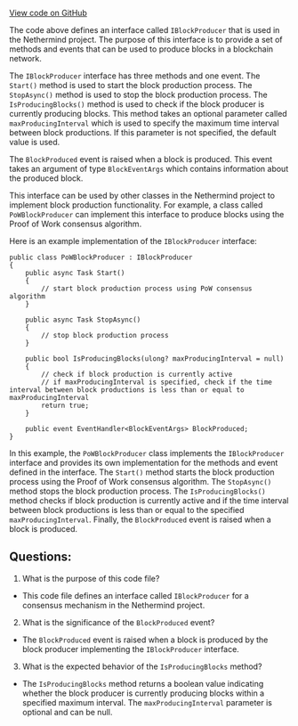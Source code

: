 [View code on GitHub](https://github.com/NethermindEth/nethermind/src/Nethermind/Nethermind.Consensus/IBlockProducer.cs)

The code above defines an interface called `IBlockProducer` that is used in the Nethermind project. The purpose of this interface is to provide a set of methods and events that can be used to produce blocks in a blockchain network. 

The `IBlockProducer` interface has three methods and one event. The `Start()` method is used to start the block production process. The `StopAsync()` method is used to stop the block production process. The `IsProducingBlocks()` method is used to check if the block producer is currently producing blocks. This method takes an optional parameter called `maxProducingInterval` which is used to specify the maximum time interval between block productions. If this parameter is not specified, the default value is used. 

The `BlockProduced` event is raised when a block is produced. This event takes an argument of type `BlockEventArgs` which contains information about the produced block. 

This interface can be used by other classes in the Nethermind project to implement block production functionality. For example, a class called `PoWBlockProducer` can implement this interface to produce blocks using the Proof of Work consensus algorithm. 

Here is an example implementation of the `IBlockProducer` interface:

```
public class PoWBlockProducer : IBlockProducer
{
    public async Task Start()
    {
        // start block production process using PoW consensus algorithm
    }

    public async Task StopAsync()
    {
        // stop block production process
    }

    public bool IsProducingBlocks(ulong? maxProducingInterval = null)
    {
        // check if block production is currently active
        // if maxProducingInterval is specified, check if the time interval between block productions is less than or equal to maxProducingInterval
        return true;
    }

    public event EventHandler<BlockEventArgs> BlockProduced;
}
```

In this example, the `PoWBlockProducer` class implements the `IBlockProducer` interface and provides its own implementation for the methods and event defined in the interface. The `Start()` method starts the block production process using the Proof of Work consensus algorithm. The `StopAsync()` method stops the block production process. The `IsProducingBlocks()` method checks if block production is currently active and if the time interval between block productions is less than or equal to the specified `maxProducingInterval`. Finally, the `BlockProduced` event is raised when a block is produced.
## Questions: 
 1. What is the purpose of this code file?
- This code file defines an interface called `IBlockProducer` for a consensus mechanism in the Nethermind project.

2. What is the significance of the `BlockProduced` event?
- The `BlockProduced` event is raised when a block is produced by the block producer implementing the `IBlockProducer` interface.

3. What is the expected behavior of the `IsProducingBlocks` method?
- The `IsProducingBlocks` method returns a boolean value indicating whether the block producer is currently producing blocks within a specified maximum interval. The `maxProducingInterval` parameter is optional and can be null.